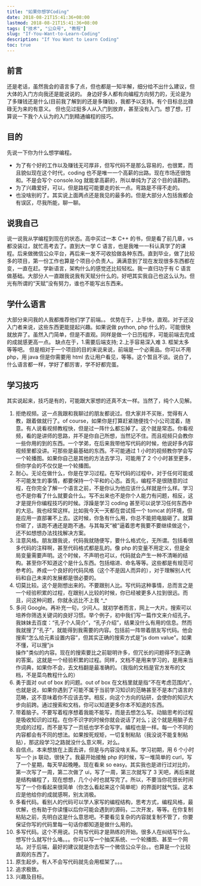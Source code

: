 ```yaml
---
title: "如果你想学Coding"
date: 2018-08-21T15:41:36+08:00
lastmod: 2018-08-21T15:41:36+08:00
tags: ["技术", "公众号", "教程"]
slug: "If-You-Want-to-Learn-Coding"
description: "If You Want to Learn Coding"
toc: true
---
```


## 前言

还是老话，虽然我会的语言多了点，但也都是一知半解，细分给不出什么建议，但大体的入门方向我还是能说说的。
身边好多人都有向编程方向努力的，无论是为了多赚钱还是什么(目前我了解到的还是多赚钱)，我都予以支持。有个目标总比碌碌无为来的有意义。
但也见过挺多人从入门到放弃，甚至没有入门。想了想，打算说一下我个人认为的入门到精通编程的技巧。

## 目的

先说一下你为什么想学编程。

- 为了有个好的工作以及赚钱无可厚非，但写代码不是那么容易的，也很累，而且貌似现在这个时代，coding 也不是唯一一个高薪的出路。现在市场还很饱和。不是会写个 console.log 就能拿高薪的，所以单纯为了这个目的请斟酌。
- 为了兴趣爱好，可以，但是路程可能要走的长一点。弯路是不得不走的。
- 也没啥别的了。其实说上面两点还是我见的最多的。但是大部分人包括我都会有误区，尽我所能，聊一聊。

## 说我自己

说一说我从学编程到现在的状态。高中买过一本 C++ 的书，但是看了前几章，vs 都没装过，就忙高考去了。直到大一学 C 语言，也是我唯一一科认真学了的课程。后来做微信公众平台，再后来一发不可收拾做各种东西。直到毕业，做了比较多的项目，第一份工作也算是个项目小负责人。满满意到了现在发现很多东西都在变，一直在赶。学新语言，架构什么的感觉还比较轻松。我一直归功于有 C 语言做基础。大部分人一直跟我说我有天赋分什么的。好吧其实我自己也这么认为。但光有所谓的“天赋”没有努力，谁也不能写出东西来。

## 学什么语言

大部分来问我的人我都推荐他们学了前端。。
优势在于，上手快，直观。对于还没入门者来说，这些东西更能提起兴趣。如果说做 python, php 什么的，可能很快就放弃了。虽然入门简单，但是不直观。同样是做一个日历程序，可能前端去完成的成就感更高一点。
缺点在于，1.需要后端支持; 2.上手容易深入难 3. 框架太多 等等吧。
但是相对于一个项目的目的来说来说，前端是一个必需品。你可以不用 php，用 java 但是你需要用 html 去让用户看见，等等。这个暂且不谈。说白了，什么语言都一样，学好了都厉害，学不好都完蛋。

## 学习技巧

其实说起来，技巧是有的，可能跟大家想的还真不太一样。当然了，纯个人见解。

1. 拒绝视频。这一点我跟和我聊过的朋友都说过。但大家并不买账，觉得有人教，跟着做就行了。of course，如果你是打算赶紧随便找个小公司混着，随意。有人说看视频教程快，但是过一阵什么都忘掉了。这个就是常态。你看视频，看的是讲师的思路，并不是你自己所想，当然记不住。而且视频只会教你一些你用的到的东西。一个学弟，在后来我带他写代码的时候，他说好多内容视频里都没讲。可那些是最基础的东西。不可能通过 1 小时的视频教你学会写一个轮播图。如果你自己是其他的方法去学习，可能用了 2 个小时甚至更多，但你学会的不仅仅是一个轮播图。
2. 耐心。无论在做什么，你是在学习过程。在写代码的过程中，对于任何可能或不可能发生的事情，都要保持一个平和的心态。首先，编程不是很随意的过程，在你完全了解一个语言之前，不是你认为他应该什么样就是什么样。学习也不是你看了什么就要会什么。写不出来也不是你个人能力有问题，相反，这才是提升你编程技巧的时候。浮躁是学习 coding 甚至可以说学习任何东西中的大忌。我也经常这样。比如我今天一天都在尝试搭一个 tomcat 的环境，但是应用一直部署不上去。这时候，你急有什么用，你总不能把电脑砸了。就算你砸了，该跑不通还是跑不通。与其每天“被”逼着思考我要不要继续做这个，还不如想想办法找找解决方案。
3. 注意风格。朋友跟我说，代码我就随便写，要什么格式化，无所谓。包括看很多代码的注释啊，甚至代码格式都是乱的。像 php 的变量不用定义，但是全局变量需要声明。这个时候，不声明也可以，代码就会产生一种不清晰的结构。甚至你不知道这个是什么东西。包括缩进、命名等等。这些都是有规范可参考的。养成一个良好的代码风格（这个不是因人而异的），对于理解别人代码和自己未来的发展都是很必要的。
4. 切莫比较。这个是刚想出来的。不要跟别人比。写代码这种事情，总而言之是一个经验积累的过程，在跟别人比较的时候，你已经被更多人拉到很远。而且，问这种问题，你就永远比不上我 ^\_^
5. 多问 Google。再补充一句，少问人。就初学者而言，网上一大片。搜索可以培养你筛选关键词的良好习惯。举个例子，初中我们写一篇作文来介绍孔子。我妹妹去百度：“孔子个人简介”，“孔子介绍”，结果没什么有用的信息。然而我就搜了“孔子”，就能得到我需要的内容。包括前一阵带着朋友写代码。他会搜索“怎么给元素设置内容”，但其实正确的搜索方式是"js dom value"。如果不懂，可以搜"js <div> 操作"类似的内容。现在的搜索要比之前聪明许多，但冗长的问题得不到正确的答案。这就是一个经验积累的过程。同样，文档不是用来学习的，是用来当作词典，如果你不会，去文档翻是最准确的。（我指的文档是官方发布的文档，不是菜鸟教程什么的）
6. 勇于面对 out of box 的问题。out of box 在文档里就是指“不在考虑范围内”。也就是说，如果你遇到了可能不属于当前学习知识的范畴甚至不是本门语言的范畴，这不意味着你不应该去学。相反，向这个方向的钻研，会使你的知识大步向前跨。通过搜索和文档，你可以知道更多你本不知道的东西。
7. 带着脑子。不要写着程序想着我能不能写，而是去想怎么写。动脑思考的过程是吸收知识的过程。在你不识字的时候你就会说话了对么；这个就是用脑子去完成的过程，而不是写了一页纸也学不会写字。编程也是一样。每一个不同的内容都会有不同的想法。如果按死规矩，一切复制粘贴（我没说不能复制粘贴），那这段学习之路就没什么意义啊，对么。
8. 自信点。本来想放在上面去讲，但是与内容没啥关系。学习初期，用 6 个小时写一个 js 联动，很快了。我最开始接触 php 的时候，写一堆简单的 curl，写了一个星期，每天早起晚睡。现在看来 so easy。其实我也是进行过对比的，第一次写了一周，第二次做了 ui，写了一周，第三次就写了 3 天吧，再后来就是结构编程了，现在想想，几个小时也就写完了。所以，不要当你花很长时间写了一个你看起来很简单（你怎么看起来这个简单呢）的界面时就气馁。这本应是他给你的成就感啊，别太消极。
9. 多看代码。看别人的代码可以学人家写的编程结构，思考方式，编程风格，最优解，也有助于你读懂以后你可能会遇到的源码，二次开发，等等。在你复制粘贴之前，先明白这是什么意思吧。不要看见复杂的内容就复制不管了，你要保证你写的代码里每一句话你都知道是做什么用的。
10. 多写代码。这个不用说。只有写代码才是熟练的开始。很多人在纠结写什么。想写什么就写什么咯。。。你可以写一个抽奖系统、一个轮播图、甚至一个网站。对于后端，最好的建议就是你去写一个微信公众平台。。也算是一个比较直观的东西了。
11. 原生起步。有人不会写代码就先会用框架了。。。
12. 追求极致。
13. 兴趣及目标。
